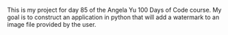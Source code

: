 This is my project for day 85 of the Angela Yu 100 Days of Code course. My goal
is to construct an application in python that will add a watermark to an image
file provided by the user.
